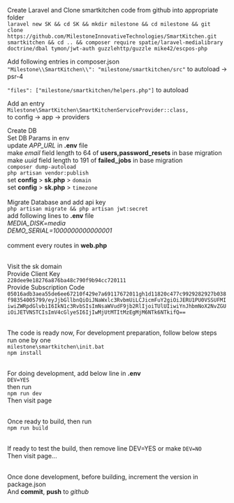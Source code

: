 Create Laravel and Clone smartkitchen code from github into appropriate folder <br />
`laravel new SK && cd SK && mkdir milestone && cd milestone && git clone https://github.com/MilestoneInnovativeTechnologies/SmartKitchen.git smartkitchen && cd .. && composer require spatie/laravel-medialibrary doctrine/dbal tymon/jwt-auth guzzlehttp/guzzle mike42/escpos-php`

Add following entries in composer.json<br />
`"Milestone\\SmartKitchen\\": "milestone/smartkitchen/src"` to autoload -> psr-4

`"files": ["milestone/smartkitchen/helpers.php"]` to autoload<br />

Add an entry<br />
`Milestone\SmartKitchen\SmartKitchenServiceProvider::class,`<br />
to config -> app -> providers<br />

Create DB<br />
Set DB Params in env<br />
update _APP_URL_ in **.env** file<br />
make _email_ field length to 64 of **users,password_resets** in base migration<br />
make _uuid_ field length to 191 of **failed_jobs** in base migration<br />
`composer dump-autoload`<br />
`php artisan vendor:publish`<br />
set **config** > **sk.php** > `domain`<br />
set **config** > **sk.php** > `timezone`<br /><br />
Migrate Database and add api key<br />
`php artisan migrate && php artisan jwt:secret`<br />
add following lines to **.env** file<br />
_MEDIA_DISK=media_<br />
_DEMO_SERIAL=1000000000000001_<br /><br />
comment every routes in **web.php**<br /><br />

Visit the sk domain<br />
Provide Client Key<br />
`228dee9e18276a876ba48c790f9b94cc720111`<br />
Provide Subscription Code<br />
`05016adb3aea55de6ee67210f429e7a69117672011gh1d11820c477c9929282927b038f98354005799/eyJjbGllbnQiOiJNaWxlc3RvbmUiLCJicmFuY2giOiJERU1PU0VSSUFMIiwiZWRpdGlvbiI6IkN1c3RvbSIsImNsaWVudF9jb2RlIjoiTUlUIiwiYnJhbmNoX2NvZGUiOiJETVNSTCIsImV4cGlyeSI6IjIwMjUtMTItMzEgMjM6NTk6NTkifQ==`<br /><br />

The code is ready now, For development preparation, follow below steps<br />
run one by one<br />
`milestone\smartkitchen\init.bat`<br />
`npm install`<br /><br />

For doing development, add below line in **.env**<br />
`DEV=YES`<br />
then run<br />
`npm run dev`<br />
Then visit page<br /><br />

Once ready to build, then run<br />
`npm run build`<br /><br />

If ready to test the build, then remove line
DEV=YES or make `DEV=NO`<br />
Then visit page...<br /><br />

Once done development, before building, increment the version in package.json<br />
And **commit**, **push** to _github_
